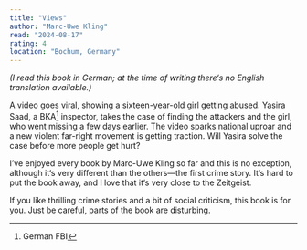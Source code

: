 ```yaml
---
title: "Views"
author: "Marc-Uwe Kling"
read: "2024-08-17"
rating: 4
location: "Bochum, Germany"
---
```


_(I read this book in German; at the time of writing there‘s no English translation available.)_

A video goes viral, showing a sixteen-year-old girl getting abused. Yasira Saad, a BKA[^1] inspector, takes the case of finding the attackers and the girl, who went missing a few days earlier. The video sparks national uproar and a new violent far-right movement is getting traction. Will Yasira solve the case before more people get hurt?

I’ve enjoyed every book by Marc-Uwe Kling so far and this is no exception, although it‘s very different than the others—the first crime story. It‘s hard to put the book away, and I love that it‘s very close to the Zeitgeist.

If you like thrilling crime stories and a bit of social criticism, this book is for you. Just be careful, parts of the book are disturbing.

[^1]: German FBI
